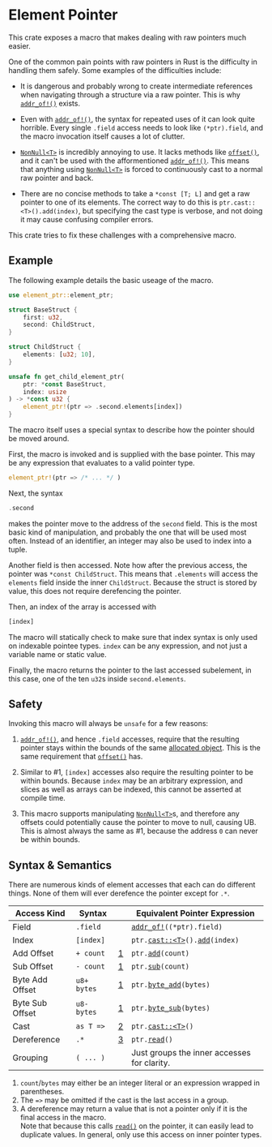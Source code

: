 # Element Pointer

This crate exposes a macro that makes dealing with raw pointers much easier.

One of the common pain points with raw pointers in Rust is the difficulty in handling them safely.
Some examples of the difficulties include:

* It is dangerous and probably wrong to create intermediate references when navigating
    through a structure via a raw pointer. This is why [`addr_of!()`] exists.
    
* Even with [`addr_of!()`], the syntax for repeated uses of it can look quite horrible. Every
    single `.field` access needs to look like `(*ptr).field`, and the macro invocation itself causes
    a lot of clutter.

* [`NonNull<T>`] is incredibly annoying to use. It lacks methods like [`offset()`], and it can't be used
    with the afformentioned [`addr_of!()`]. This means that anything using [`NonNull<T>`] is forced to
    continuously cast to a normal raw pointer and back.

* There are no concise methods to take a `*const [T; L]` and get a raw pointer to one of its elements.
    The correct way to do this is `ptr.cast::<T>().add(index)`, but specifying the cast type is
    verbose, and not doing it may cause confusing compiler errors.

This crate tries to fix these challenges with a comprehensive macro.

## Example

The following example details the basic useage of the macro.

```rust
use element_ptr::element_ptr;

struct BaseStruct {
    first: u32,
    second: ChildStruct,
}

struct ChildStruct {
    elements: [u32; 10],
}

unsafe fn get_child_element_ptr(
    ptr: *const BaseStruct,
    index: usize
) -> *const u32 {
    element_ptr!(ptr => .second.elements[index])
}
```

The macro itself uses a special syntax to describe how the pointer should be moved around.

First, the macro is invoked and is supplied with the base pointer. This may be any expression
that evaluates to a valid pointer type.

```rust
element_ptr!(ptr => /* ... */ )
```

Next, the syntax

```rust
.second
```

makes the pointer move to the address of the `second` field. This is the most basic
kind of manipulation, and probably the one that will be used most often. Instead of an
identifier, an integer may also be used to index into a tuple.

Another field is then accessed. Note how after the previous access,
the pointer was `*const ChildStruct`. This means that `.elements` will access
the `elements` field inside the inner `ChildStruct`. Because the struct is stored by value,
this does not require derefencing the pointer.

Then, an index of the array is accessed with

```rs
[index]
```

The macro will statically check to make sure that index syntax is only used on indexable pointee types.
`index` can be any expression, and not just a variable name or static value.

Finally, the macro returns the pointer to the last accessed subelement, in this case, one of the ten `u32`s
inside `second.elements`.

## Safety

Invoking this macro will always be `unsafe` for a few reasons:

1. [`addr_of!()`], and hence `.field` accesses, require that the resulting pointer
    stays within the bounds of the same [allocated object].
    This is the same requirement that [`offset()`] has.
    
2. Similar to #1, `[index]` accesses also require the resulting pointer to be within bounds.
    Because `index` may be an arbitrary expression, and slices as well as arrays can be indexed,
    this cannot be asserted at compile time.
    
3. This macro supports manipulating [`NonNull<T>`]s, and therefore any offsets could potentially
    cause the pointer to move to null, causing UB. This is almost always the same as #1, because
    the address `0` can never be within bounds.
    
## Syntax & Semantics

There are numerous kinds of element accesses that each can do different things. None of them will ever
derefence the pointer except for `.*`.

| Access Kind     | Syntax        |           | Equivalent Pointer Expression                  |
|-----------------|---------------|-----------|------------------------------------------------|
| Field           | `.field`      |           | <code>[addr_of!]\((*ptr).field)</code>         |
| Index           | `[index]`     |           | <code>ptr.[cast::\<T>]\().[add]\(index)</code> |
| Add Offset      | `+ count`     | [1](#sl1) | <code>ptr.[add]\(count)</code>                 |
| Sub Offset      | `- count`     | [1](#sl1) | <code>ptr.[sub]\(count)</code>                 |
| Byte Add Offset | `u8+ bytes`   | [1](#sl1) | <code>ptr.[byte_add]\(bytes)</code>            |
| Byte Sub Offset | `u8- bytes`   | [1](#sl1) | <code>ptr.[byte_sub]\(bytes)</code>            |
| Cast            | `as T =>`     | [2](#sl2) | <code>ptr.[cast::\<T>]\()</code>               |
| Dereference     | `.*`          | [3](#sl3) | <code>ptr.[read]\()</code>                     |
| Grouping        | `( ... )`     |           | Just groups the inner accesses for clarity.    |


1. <span id="sl1"></span>
    `count`/`bytes` may either be an integer literal or an expression wrapped in parentheses.
2. <span id="sl2"></span>
    The `=>` may be omitted if the cast is the last access in a group.
3. <span id="sl3"></span>
    A dereference may return a value that is not a pointer only if it is the final access in the macro.<br>
    Note that because this calls [`read()`] on the pointer, it can easily lead to duplicate values.
    In general, only use this access on inner pointer types.

[`addr_of!()`]: https://doc.rust-lang.org/core/ptr/macro.addr_of.html
[addr_of!]: https://doc.rust-lang.org/core/ptr/macro.addr_of.html
[`NonNull<T>`]: https://doc.rust-lang.org/core/ptr/struct.NonNull.html
[`offset()`]: https://doc.rust-lang.org/core/primitive.pointer.html#method.offset
[allocated object]: https://doc.rust-lang.org/core/ptr/index.html#allocated-object
[cast::\<T>]: https://doc.rust-lang.org/core/primitive.pointer.html#method.cast
[add]: https://doc.rust-lang.org/core/primitive.pointer.html#method.add
[sub]: https://doc.rust-lang.org/core/primitive.pointer.html#method.add
[byte_add]: https://doc.rust-lang.org/core/primitive.pointer.html#method.byte_add
[byte_sub]: https://doc.rust-lang.org/core/primitive.pointer.html#method.byte_sub
[read]: https://doc.rust-lang.org/core/primitive.pointer.html#method.read
[`read()`]: https://doc.rust-lang.org/core/primitive.pointer.html#method.read